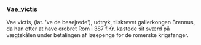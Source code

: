 ### Vae_victis


Vae victis, (lat. 've de besejrede'), udtryk, tilskrevet gallerkongen Brennus, da han efter at have erobret Rom i 387 f.Kr. kastede sit sværd på vægtskålen under betalingen af løsepenge for de romerske krigsfanger.